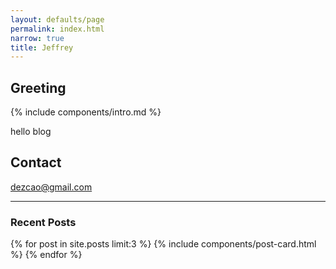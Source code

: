 ```yaml
---
layout: defaults/page
permalink: index.html
narrow: true
title: Jeffrey
---
```


## Greeting

{% include components/intro.md %}

hello blog

## Contact
dezcao@gmail.com

<hr />

### Recent Posts

{% for post in site.posts limit:3 %}
{% include components/post-card.html %}
{% endfor %}


